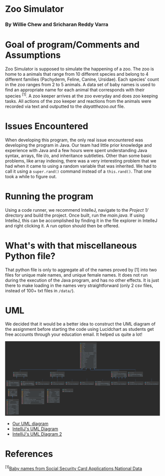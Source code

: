 # Zoo Simulator
### **By Willie Chew and Sricharan Reddy Varra**

# Goal of program/Comments and Assumptions
Zoo Simulator is supposed to simulate the happening of a zoo. The zoo is home to a animals that range from 10 different species and belong to 4 different families (Pachyderm, Feline, Canine, Ursidae). Each species' count in the zoo ranges from 2 to 5 animals. A data set of baby names is used to find an appropriate name for each animal that corresponds with their species <sup>[1]</sup>. A zoo keeper arrives at the zoo everyday and does zoo keeping tasks. All actions of the zoo keeper and reactions from the animals were recorded via text and outputted to the *dayatthezoo.out* file. 

# Issues Encountered
When developing this program, the only real issue encountered was developing the program in Java. Our team had little prior knowledge and experience with Java and a few hours were spent understanding Java syntax, arrays, file i/o, and inheritance subtleties. Other than some basic problems, like array indexing, there was a very interesting problem that we had when it came to using a random variable that was inherited. We had to call it using a ```super.rand()``` command instead of a ```this.rand()```. That one took a while to figure out.

# Running the program
Using a code runner, we recommend IntelleJ, navigate to the *Project 1/* directory and build the project. Once built, run the *main.java*. If using IntelleJ, this can be accomplished by finding it in the file explorer in IntelleJ and right clicking it. A run option should then be offered.

# What's with that miscellaneous Python file?
That python file is only to aggregate all of the names proved by [1] into two files for unique male names, and unique female names. It does not run during the execution of the Java program, and has no other effects. It is just there to make loading in the names very straightforward (only 2 csv files, instead of 100+ txt files in ```/data/```).

# UML
We decided that it would be a better idea to construct the UML diagram of the assignment before starting the code using Lucidchart as students get free accounts through your education email. It helped us quite a lot!

![UML by IntelliJ](UML.png)

* [Our UML diagram](Project%201%20UML.pdf)
* [IntelliJ's UML Diagram](Project%201%20UML-2.pdf)
* [IntelliJ's UML Diagram 2](Project%201%20UML-3.pdf)

# References
<sup>[1]</sup>[Baby names from Social Security Card Applications National Data](https://catalog.data.gov/dataset/baby-names-from-social-security-card-applications-national-level-data)
